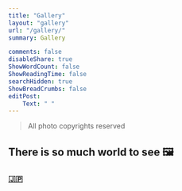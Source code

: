 ```yaml
---
title: "Gallery"
layout: "gallery"
url: "/gallery/"
summary: Gallery

comments: false
disableShare: true
ShowWordCount: false
ShowReadingTime: false
searchHidden: true
ShowBreadCrumbs: false
editPost:
    Text: " "
---
```


> All photo copyrights reserved
## There is so much world to see 🖼️
### [🇯🇵](https://photos.app.goo.gl/gFFnGTsKJ2xVEwxo7)